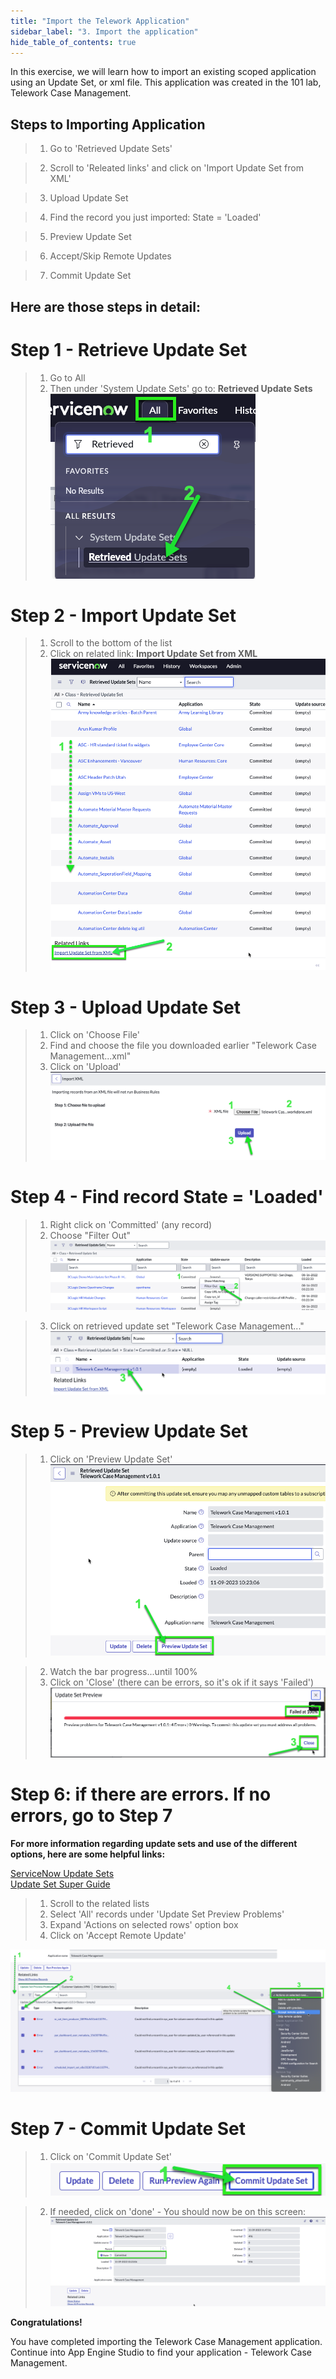 ```yaml
---
title: "Import the Telework Application" 
sidebar_label: "3. Import the application"
hide_table_of_contents: true
---
```



In this exercise, we will learn how to import an existing scoped application using an Update Set, or xml file.  This application was created in the 101 lab, Telework Case Management.


## Steps to Importing Application  

>1. Go to 'Retrieved Update Sets'  

>2. Scroll to 'Releated links' and click on 'Import Update Set from XML'  

>3. Upload Update Set  

>4. Find the record you just imported: State = 'Loaded'  

>5. Preview Update Set 

>6. Accept/Skip Remote Updates  

>7. Commit Update Set  


    
## Here are those steps in detail: 


# Step 1 - Retrieve Update Set

>1. Go to All  
>2. Then under 'System Update Sets' go to: **Retrieved Update Sets**  
![](./images/Step%201.png)  


# Step 2 - Import Update Set

>1. Scroll to the bottom of the list
>2. Click on related link: **Import Update Set from XML**
![](./images/Step%202.png)  


# Step 3 - Upload Update Set  

>1. Click on 'Choose File'
>2. Find and choose the file you downloaded earlier "Telework Case Management...xml"
>3. Click on 'Upload'
![](./images/Step%203.png)  


# Step 4 - Find record State = 'Loaded'

>1. Right click on 'Committed' (any record)
>2. Choose "Filter Out"  
![](./images/Step%204.png)  

>3. Click on retrieved update set "Telework Case Management..."  
![](./images/Step%205.png)  


# Step 5 - Preview Update Set  

>1. Click on 'Preview Update Set'  
![](./images/Step%206.png)  

>2. Watch the bar progress...until 100%
>3. Click on 'Close' (there can be errors, so it's ok if it says 'Failed')  
![](./images/Step%207.png)  


# Step 6:  if there are errors. If no errors, go to Step 7  

**For more information regarding update sets and use of the different options, here are some helpful links:**

[ServiceNow Update Sets](https://docs.servicenow.com/bundle/vancouver-application-development/page/build/system-update-sets/concept/system-update-sets.html)  
[Update Set Super Guide](https://www.servicenowelite.com/blog/2016/8/7/update-sets)  

>1. Scroll to the related lists
>2. Select 'All' records under 'Update Set Preview Problems'
>3. Expand 'Actions on selected rows' option box
>4. Click on 'Accept Remote Update'

![](./images/Step%208.png)  


# Step 7 - Commit Update Set    

>1. Click on 'Commit Update Set'
![](./images/Step%209.png)  

>2. If needed, click on 'done' - You should now be on this screen:  
![](./images/Step%2010.png)  

**Congratulations!**

You have completed importing the Telework Case Management application.  Continue into App Engine Studio to find your application - Telework Case Management.




